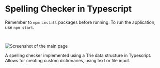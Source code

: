 # Spelling Checker in Typescript

Remember to `npm install` packages before running. To run the application, use `npm start`.

<br/>


![Screenshot of the main page](pics/gscreenshot.png)

A spelling checker implemented using a Trie data structure in Typescript. Allows for creating custom dictionaries, using text or file input. 
